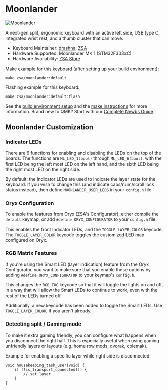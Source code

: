 # Moonlander

![Moonlander](https://i.imgur.com/st2PCgph.png)

A next-gen split, ergonomic keyboard with an active left side, USB type C, integrated wrist rest, and a thumb cluster that can move.


* Keyboard Maintainer: [drashna](https://github.com/drashna), [ZSA](https://github.com/zsa/)
* Hardware Supported: Moonlander MK 1 (STM32F303xC)
* Hardware Availability: [ZSA Store](https://zsa.io/moonlander/)

Make example for this keyboard (after setting up your build environment):

    make zsa/moonlander:default

Flashing example for this keyboard:

    make zsa/moonlander:default:flash

See the [build environment setup](https://docs.qmk.fm/#/getting_started_build_tools) and the [make instructions](https://docs.qmk.fm/#/getting_started_make_guide) for more information. Brand new to QMK? Start with our [Complete Newbs Guide](https://docs.qmk.fm/#/newbs).


## Moonlander Customization

### Indicator LEDs

There are 6 functions for enabling and disabling the LEDs on the top of the boards. The functions are `ML_LED_1(bool)` through `ML_LED_6(bool)`, with the first LED being the left most LED on the left hand, and the sixth LED being the right most LED on the right side. 

By default, the Indicator LEDs are used to indicate the layer state for the keyboard.  If you wish to change this (and indicate caps/num/scroll lock status instead), then define `MOONLANDER_USER_LEDS` in your `config.h` file. 


### Oryx Configuration

To enable the features from Oryx (ZSA's Configurator), either compile the `default` keymap, or add `#define ORYX_CONFIGURATOR` to your `config.h` file.

This enables the front Indicator LEDs, and the `TOGGLE_LAYER_COLOR` keycode.  The `TOGGLE_LAYER_COLOR` keycode toggles the customized LED map configured on Oryx. 

### RGB Matrix Features

If you're using the Smart LED (layer indication) feature from the Oryx Configurator, you want to make sure that you enable these options by adding `#define ORYX_CONFIGURATOR` to your keymap's `config.h`. 

This changes the `RGB_TOG` keycode so that it will toggle the lights on and off, in a way that will allow the Smart LEDs to continue to work, even with the rest of the LEDs turned off. 

Additionally, a new keycode has been added to toggle the Smart LEDs.  Use `TOGGLE_LAYER_COLOR`, if you aren't already.

### Detecting split / Gaming mode

To make it extra gaming friendly, you can configure what happens when you disconnect the right half. This is especially useful when using gaming unfriendly layers or layouts (e.g. home row mods, dvorak, colemak).

Example for enabling a specific layer while right side is disconnected:

```
void housekeeping_task_user(void) {
    if (!is_transport_connected()) {
        // set layer
    }
}
```
